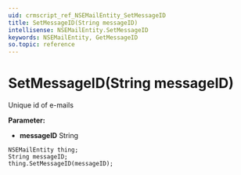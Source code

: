 ```yaml
---
uid: crmscript_ref_NSEMailEntity_SetMessageID
title: SetMessageID(String messageID)
intellisense: NSEMailEntity.SetMessageID
keywords: NSEMailEntity, GetMessageID
so.topic: reference
---
```


# SetMessageID(String messageID)

Unique id of e-mails

**Parameter:** 
* **messageID** String

```crmscript
NSEMailEntity thing;
String messageID;
thing.SetMessageID(messageID);
```

